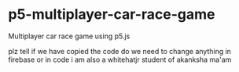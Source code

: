 # p5-multiplayer-car-race-game
Multiplayer car race game using p5.js

plz tell if we have copied the code do we need to change anything in firebase or in code 
i am also a whitehatjr student of akanksha ma'am
